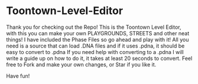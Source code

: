 # Toontown-Level-Editor


Thank you for checking out the Repo!
This is the Toontown Level Editor, with this you can make your own PLAYGROUNDS, STREETS and other neat things!
I have included the Phase Files so go ahead and play with it! All you need is a source that can load .DNA files and if it uses .pdna, it should be easy to convert to .pdna
If you need help with converting to a .pdna I will write a guide up on how to do it, it takes at least 20 seconds to convert.
Feel free to Fork and make your own changes, or Star if you like it.

Have fun!